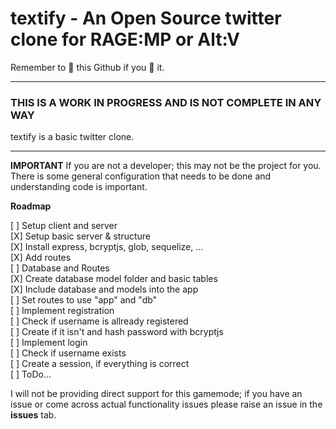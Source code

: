 # textify - An Open Source twitter clone for RAGE:MP or Alt:V

Remember to 🌟 this Github if you 💖 it.

---

### THIS IS A WORK IN PROGRESS AND IS NOT COMPLETE IN ANY WAY

textify is a basic twitter clone.

---

**IMPORTANT** If you are not a developer; this may not be the project for you. There is some general configuration that needs to be done and understanding code is important.

**Roadmap**

[ ] Setup client and server  
 [X] Setup basic server & structure  
  [X] Install express, bcryptjs, glob, sequelize, ...  
  [X] Add routes  
 [ ] Database and Routes  
  [X] Create database model folder and basic tables  
  [X] Include database and models into the app  
  [ ] Set routes to use "app" and "db"  
  [ ] Implement registration  
   [ ] Check if username is allready registered  
   [ ] Create if it isn't and hash password with bcryptjs  
  [ ] Implement login  
	[ ] Check if username exists  
	[ ] Create a session, if everything is correct  
  [ ] ToDo...  

I will not be providing direct support for this gamemode; if you have an issue or come across actual functionality issues please raise an issue in the **issues** tab.
